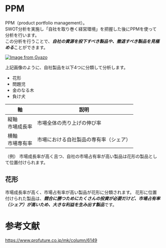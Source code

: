 # PPM
PPM（product portfolio management）。<br>
SWOT分析を実施し「自社を取り巻く経営環境」を把握した後にPPMを使って分析を行います。<br>
この分析を行うことで、***自社の資源を投下すべき製品や、撤退すべき製品を見極める***ことができます。<br>

[![Image from Gyazo](https://i.gyazo.com/72e4e51abacd47ce7fd55800405cda9f.png)](https://gyazo.com/72e4e51abacd47ce7fd55800405cda9f)

上記画像のように、自社製品を以下4つに分類して分析します。
- 花形
- 問題児
- 金のなる木
- 負け犬

|軸              | 説明       |
| -------------- | --------- |
|縦軸<br>市場成長率|市場全体の売り上げの伸び率|
|横軸<br>市場専有率|市場における自社製品の専有率（シェア）|

（例）
市場成長率が高く且つ、自社の市場占有率が高い製品は花形の製品として位置付けられます。

## 花形
市場成長率が高く、市場占有率が高い製品が花形に分類されます。
花形に位置付けられた製品は、***競合に勝つためにたくさんの投資が必要だけど、市場占有率（シェア）が高いため、大きな利益を生み出す製品***です。



# 参考文献

https://www.profuture.co.jp/mk/column/6149
